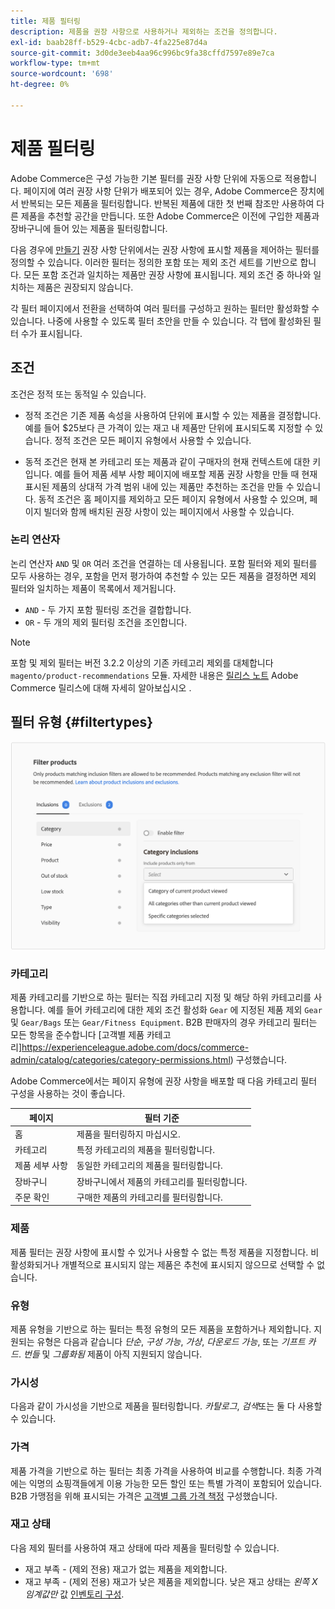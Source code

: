```yaml
---
title: 제품 필터링
description: 제품을 권장 사항으로 사용하거나 제외하는 조건을 정의합니다.
exl-id: baab28ff-b529-4cbc-adb7-4fa225e87d4a
source-git-commit: 3d0de3eeb4aa96c996bc9fa38cffd7597e89e7ca
workflow-type: tm+mt
source-wordcount: '698'
ht-degree: 0%

---
```


# 제품 필터링

Adobe Commerce은 구성 가능한 기본 필터를 권장 사항 단위에 자동으로 적용합니다. 페이지에 여러 권장 사항 단위가 배포되어 있는 경우, Adobe Commerce은 장치에서 반복되는 모든 제품을 필터링합니다. 반복된 제품에 대한 첫 번째 참조만 사용하여 다른 제품을 추천할 공간을 만듭니다. 또한 Adobe Commerce은 이전에 구입한 제품과 장바구니에 들어 있는 제품을 필터링합니다.

다음 경우에 [만들기](create.md) 권장 사항 단위에서는 권장 사항에 표시할 제품을 제어하는 필터를 정의할 수 있습니다. 이러한 필터는 정의한 포함 또는 제외 조건 세트를 기반으로 합니다. 모든 포함 조건과 일치하는 제품만 권장 사항에 표시됩니다. 제외 조건 중 하나와 일치하는 제품은 권장되지 않습니다.

각 필터 페이지에서 전환을 선택하여 여러 필터를 구성하고 원하는 필터만 활성화할 수 있습니다. 나중에 사용할 수 있도록 필터 초안을 만들 수 있습니다. 각 탭에 활성화된 필터 수가 표시됩니다.

## 조건

조건은 정적 또는 동적일 수 있습니다.

- 정적 조건은 기존 제품 속성을 사용하여 단위에 표시할 수 있는 제품을 결정합니다. 예를 들어 $25보다 큰 가격이 있는 재고 내 제품만 단위에 표시되도록 지정할 수 있습니다. 정적 조건은 모든 페이지 유형에서 사용할 수 있습니다.

- 동적 조건은 현재 본 카테고리 또는 제품과 같이 구매자의 현재 컨텍스트에 대한 키입니다. 예를 들어 제품 세부 사항 페이지에 배포할 제품 권장 사항을 만들 때 현재 표시된 제품의 상대적 가격 범위 내에 있는 제품만 추천하는 조건을 만들 수 있습니다. 동적 조건은 홈 페이지를 제외하고 모든 페이지 유형에서 사용할 수 있으며, 페이지 빌더와 함께 배치된 권장 사항이 있는 페이지에서 사용할 수 있습니다.

### 논리 연산자

논리 연산자 `AND` 및 `OR` 여러 조건을 연결하는 데 사용됩니다. 포함 필터와 제외 필터를 모두 사용하는 경우, 포함을 먼저 평가하여 추천할 수 있는 모든 제품을 결정하면 제외 필터와 일치하는 제품이 목록에서 제거됩니다.

- `AND` - 두 가지 포함 필터링 조건을 결합합니다.
- `OR` - 두 개의 제외 필터링 조건을 조인합니다.

>[!NOTE]
>
> 포함 및 제외 필터는 버전 3.2.2 이상의 기존 카테고리 제외를 대체합니다 `magento/product-recommendations` 모듈. 자세한 내용은 [릴리스 노트](release-notes.md) Adobe Commerce 릴리스에 대해 자세히 알아보십시오 .

## 필터 유형 {#filtertypes}

![필터](assets/rec-conditions.png)

### 카테고리

제품 카테고리를 기반으로 하는 필터는 직접 카테고리 지정 및 해당 하위 카테고리를 사용합니다. 예를 들어 카테고리에 대한 제외 조건 활성화 `Gear` 에 지정된 제품 제외 `Gear` 및 `Gear/Bags` 또는 `Gear/Fitness Equipment`. B2B 판매자의 경우 카테고리 필터는 모든 항목을 준수합니다 [고객별 제품 카테고리]https://experienceleague.adobe.com/docs/commerce-admin/catalog/categories/category-permissions.html) 구성했습니다.

Adobe Commerce에서는 페이지 유형에 권장 사항을 배포할 때 다음 카테고리 필터 구성을 사용하는 것이 좋습니다.

| 페이지 | 필터 기준 |
|---|---|
| 홈 | 제품을 필터링하지 마십시오. |
| 카테고리 | 특정 카테고리의 제품을 필터링합니다. |
| 제품 세부 사항 | 동일한 카테고리의 제품을 필터링합니다. |
| 장바구니 | 장바구니에서 제품의 카테고리를 필터링합니다. |
| 주문 확인 | 구매한 제품의 카테고리를 필터링합니다. |

### 제품

제품 필터는 권장 사항에 표시할 수 있거나 사용할 수 없는 특정 제품을 지정합니다. 비활성화되거나 개별적으로 표시되지 않는 제품은 추천에 표시되지 않으므로 선택할 수 없습니다.

### 유형

제품 유형을 기반으로 하는 필터는 특정 유형의 모든 제품을 포함하거나 제외합니다. 지원되는 유형은 다음과 같습니다 _단순_, _구성 가능_, _가상_, _다운로드 가능_, 또는 _기프트 카드_. _번들_ 및 _그룹화됨_ 제품이 아직 지원되지 않습니다.

### 가시성

다음과 같이 가시성을 기반으로 제품을 필터링합니다. _카탈로그_, _검색_&#x200B;또는 둘 다 사용할 수 있습니다.

### 가격

제품 가격을 기반으로 하는 필터는 최종 가격을 사용하여 비교를 수행합니다. 최종 가격에는 익명의 쇼핑객들에게 이용 가능한 모든 할인 또는 특별 가격이 포함되어 있습니다. B2B 가맹점을 위해 표시되는 가격은 [고객별 그룹 가격 책정](https://experienceleague.adobe.com/docs/commerce-admin/catalog/products/pricing/pricing-advanced.html) 구성했습니다.

### 재고 상태

다음 제외 필터를 사용하여 재고 상태에 따라 제품을 필터링할 수 있습니다.

- 재고 부족 - (제외 전용) 재고가 없는 제품을 제외합니다.
- 재고 부족 - (제외 전용) 재고가 낮은 제품을 제외합니다. 낮은 재고 상태는 _왼쪽 X 임계값만_ 값 [인벤토리 구성](https://experienceleague.adobe.com/docs/commerce-admin/config/catalog/inventory.html).
